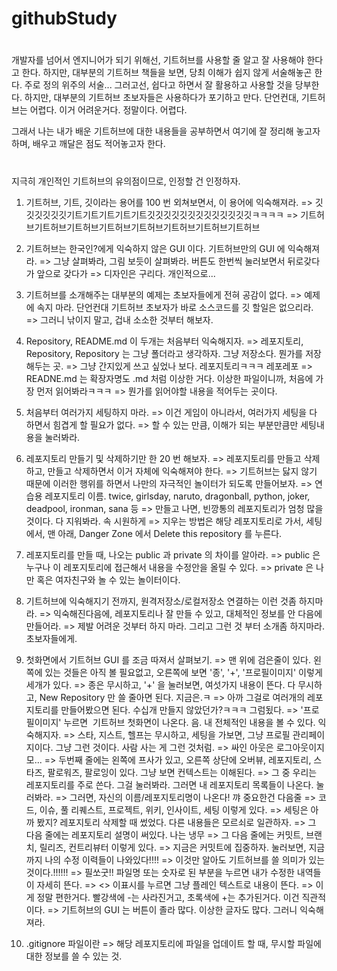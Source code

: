 # githubStudy

#
개발자를 넘어서 엔지니어가 되기 위해선, 기트허브를 사용할 줄 알고 잘 사용해야 한다고 한다.
하지만, 대부분의 기트허브 책들을 보면, 당최 이해가 쉽지 않게 서술해놓곤 한다.
주로 정의 위주의 서술... 그러고선, 쉽다고 하면서 잘 활용하고 사용할 것을 당부한다.
하지만, 대부분의 기트허브 초보자들은 사용하다가 포기하고 만다.
단언컨대, 기트허브는 어렵다. 이거 어려운거다. 정말이다. 어렵다.

그래서 나는 내가 배운 기트허브에 대한 내용들을 공부하면서 여기에 잘 정리해 놓고자 하며,
배우고 깨달은 점도 적어놓고자 한다.

#
지극히 개인적인 기트허브의 유의점이므로, 인정할 건 인정하자.

1. 기트허브, 기트, 깃이라는 용어를 100 번 외쳐보면서, 이 용어에 익숙해져라.
=> 깃깃깃깃깃깃기트기트기트기트기트깃깃깃깃깃깃깃깃깃깃깃깃깃ㅋㅋㅋㅋ
=> 기트허브기트허브기트허브기트허브기트허브기트허브기트허브기트허브

2. 기트허브는 한국인?에게 익숙하지 않은 GUI 이다. 기트허브만의 GUI 에 익숙해져라.
=> 그냥 살펴봐라, 그림 보듯이 살펴봐라. 버튼도 한번씩 눌러보면서 뒤로갖다가 앞으로 갖다가
=> 디자인은 구리다. 개인적으로...

3. 기트허브를 소개해주는 대부분의 예제는 초보자들에게 전혀 공감이 없다.
=> 예제에 속지 마라. 단언컨대 기트허브 초보자가 바로 소스코드를 깃 할일은 없으리라.
=> 그러니 낚이지 말고, 겁내 소소한 것부터 해보자.

4. Repository, README.md 이 두개는 처음부터 익숙해지자.
=> 레포지토리, Repository, Repository 는 그냥 폴더라고 생각하자. 그냥 저장소다. 뭔가를 저장해두는 곳.
=> 그냥 간지있게 쓰고 싶었나 보다. 레포지토리ㅋㅋㅋ 레포레포
=> READNE.md 는 확장자명도 .md 처럼 이상한 거다. 이상한 파일이니까, 처음에 가장 먼저 읽어봐라ㅋㅋㅋ
=> 뭔가를 읽어야할 내용을 적어두는 곳이다.

5. 처음부터 여러가지 세팅하지 마라.
=> 이건 게임이 아니라서, 여러가지 세팅을 다 하면서 힘겹게 할 필요가 없다.
=> 할 수 있는 만큼, 이해가 되는 부분만큼만 세팅내용을 눌러봐라.

6. 레포지토리 만들기 및 삭제하기만 한 20 번 해보자.
=> 레포지토리를 만들고 삭제하고, 만들고 삭제하면서 이거 자체에 익숙해져야 한다.
=> 기트허브는 닳지 않기 때문에 이러한 행위를 하면서 나만의 자극적인 놀이터가 되도록 만들어보자.
=> 연습용 레포지토리 이름. twice, girlsday, naruto, dragonball, python, joker, deadpool, ironman, sana 등
=> 만들고 나면, 빈깡통의 레포지토리가 엄청 많을 것이다. 다 지워봐라. 속 시원하게
=> 지우는 방법은 해당 레포지토리로 가서, 세팅에서, 맨 아래, Danger Zone 에서 Delete this repository 를 누른다.

7. 레포지토리를 만들 때, 나오는 public 과 private 의 차이를 알아라.
=> public 은 누구나 이 레포지토리에 접근해서 내용을 수정안을 올릴 수 있다.
=> private 은 나만 혹은 여자친구와 놀 수 있는 놀이터이다.

8. 기트허브에 익숙해지기 전까지, 원격저장소/로컬저장소 연결하는 이런 것좀 하지마라.
=> 익숙해진다음에, 레포지토리나 잘 만들 수 있고, 대체적인 정보를 안 다음에 만들어라.
=> 제발 어려운 것부터 하지 마라. 그리고 그런 것 부터 소개좀 하지마라. 초보자들에게.

9. 첫화면에서 기트허브 GUI 를 조금 따져서 살펴보기.
=> 맨 위에 검은줄이 있다. 왼쪽에 있는 것들은 아직 볼 필요없고, 오른쪽에 보면 '종', '+', '프로필이미지' 이렇게 세개가 있다.
=> 종은 무시하고, '+' 을 눌러보면, 여섯가지 내용이 뜬다. 다 무시하고, New Repository 만 쓸 줄아면 된다. 지금은.ㅋ
=> 아까 그걸로 여러개의 레포지토리를 만들어봤으면 된다. 수십개 만들지 않았던가?ㅋㅋㅋ 그럼됬다.
=> '프로필이미지' 누르면  기트허브 첫화면이 나온다. 음. 내 전체적인 내용을 볼 수 있다. 익숙해지자.
=> 스타, 지스트, 헬프는 무시하고, 세팅을 가보면, 그냥 프로필 관리페이지이다. 그냥 그런 것이다. 사람 사는 게 그런 것처럼.
=> 싸인 아웃은 로그아웃이지 모...
=> 두번째 줄에는 왼쪽에 프사가 있고, 오른쪽 상단에 오버뷰, 레포지토리, 스타즈, 팔로워즈, 팔로잉이 있다. 그냥 보면 컨텍스트는 이해된다.
=> 그 중 우리는 레포지토리를 주로 쓴다. 그걸 눌러봐라. 그러면 내 레포지토리 목록들이 나온다. 눌러봐라.
=> 그러면, 자신의 이름/레포지토리명이 나온다! 꺄 중요한건 다음줄
=> 코드, 이슈, 풀 리퀘스트, 프로젝트, 위키, 인사이트, 세팅 이렇게 있다.
=> 세팅은 아까 봤지? 레포지토리 삭제할 때 썼었다. 다른 내용들은 모르쇠로 일관하자.
=> 그 다음 줄에는 레포지토리 설명이 써있다. 나는 냉무
=> 그 다음 줄에는 커밋트, 브랜치, 릴리즈, 컨트리뷰터 이렇게 있다.
=> 지금은 커밋트에 집중하자. 눌러보면, 지금까지 나의 수정 이력들이 나와있다!!!!
=> 이것만 알아도 기트허브를 쓸 의미가 있는 것이다.!!!!!!
=> 필쏘굿!! 파일명 또는 숫자로 된 부분을 누르면 내가 수정한 내역들이 자세히 뜬다.
=> <> 이표시를 누르면 그냥 플레인 텍스트로 내용이 뜬다.
=> 이게 정말 편한거다. 빨강색에 -는 사라진거고, 초록색에 +는 추가된거다. 이건 직관적이다.
=> 기트허브의 GUI 는 버튼이 졸라 많다. 이상한 글자도 많다. 그러니 익숙해져라.

10. .gitignore 파일이란
=> 해당 레포지토리에 파일을 업데이트 할 때, 무시할 파일에 대한 정보를 쓸 수 있는 것.
